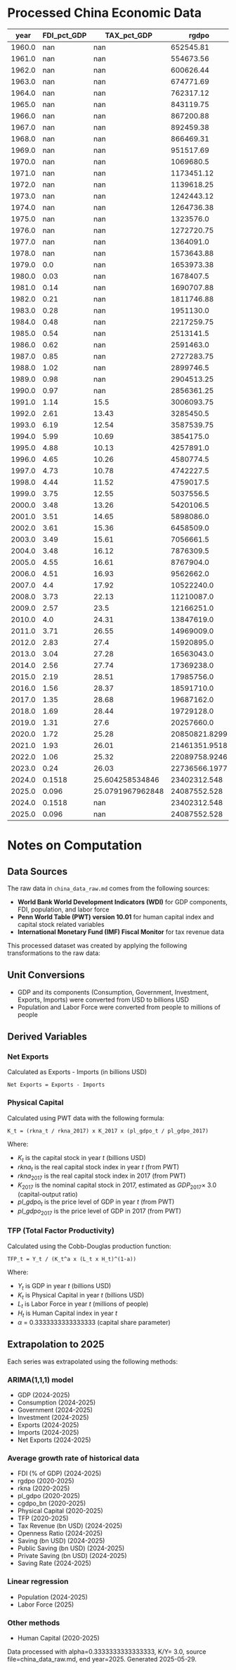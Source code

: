 
# Processed China Economic Data

| year | FDI_pct_GDP | TAX_pct_GDP | rgdpo | rkna | pl_gdpo | hc | GDP_USD_bn | C_USD_bn | G_USD_bn | I_USD_bn | X_USD_bn | M_USD_bn | POP_mn | LF_mn | cgdpo_bn | K_USD_bn | TFP | T_USD_bn | Openness_Ratio | NX_USD_bn | S_USD_bn | S_pub_USD_bn | S_priv_USD_bn | Saving_Rate |
|---|---|---|---|---|---|---|---|---|---|---|---|---|---|---|---|---|---|---|---|---|---|---|---|---|
| 1960.0 | nan | nan | 652545.81 | 0.01 | 0.09 | 1.23 | 59.71624931097 | 30.12825121689 | 7.42920426808 | 23.63846576237 | 1.88306000019 | 1.89058999987 | 667.07 | nan | 668.06938 | 84.37 | nan | nan | 0.0632 | -0.01 | 22.16 | nan | nan | 0.3711 |
| 1961.0 | nan | nan | 554673.56 | 0.01 | 0.09 | 1.25 | 50.05668595736 | 33.17479138308 | 7.15731701363 | 11.415559017780001 | 1.5056099997999999 | 1.4080900000799998 | 660.33 | nan | 569.13488 | 84.37 | nan | nan | 0.0582 | 0.1 | 9.72 | nan | nan | 0.1942 |
| 1962.0 | nan | nan | 600626.44 | 0.01 | 0.08 | 1.28 | 47.20918641536 | 34.068443165169995 | 5.99030406502 | 7.42946101424 | 1.5053699998699999 | 1.12771999981 | 665.77 | nan | 616.33631 | 75.0 | nan | nan | 0.0558 | 0.38 | 7.15 | nan | nan | 0.1515 |
| 1963.0 | nan | nan | 674771.69 | 0.01 | 0.07 | 1.3 | 50.70661452615 | 34.29185611069 | 6.86310749128 | 11.03470400425 | 1.66634999994 | 1.21066999999 | 682.335 | nan | 691.06644 | 65.62 | nan | nan | 0.0567 | 0.46 | 9.55 | nan | nan | 0.1883 |
| 1964.0 | nan | nan | 762317.12 | 0.01 | 0.08 | 1.32 | 59.70812520386 | 36.13602842463 | 7.57367052034 | 14.537402056780001 | 1.9388600001099998 | 1.4811000000399999 | 698.355 | nan | 778.8618100000001 | 75.0 | nan | nan | 0.0573 | 0.46 | 16.0 | nan | nan | 0.268 |
| 1965.0 | nan | nan | 843119.75 | 0.01 | 0.08 | 1.35 | 70.43600864243 | 38.650439575129994 | 8.30251902971 | 19.0891667997 | 2.2465999998400004 | 1.91642000009 | 715.185 | nan | 861.73619 | 75.0 | nan | nan | 0.0591 | 0.33 | 23.48 | nan | nan | 0.3334 |
| 1966.0 | nan | nan | 867200.88 | 0.01 | 0.09 | 1.37 | 76.7200054919 | 41.47762884935 | 9.27484304834 | 23.36465578361 | 2.37059999984 | 2.18530000012 | 735.4 | nan | 887.91712 | 84.37 | nan | nan | 0.0594 | 0.19 | 25.97 | nan | nan | 0.3385 |
| 1967.0 | nan | nan | 892459.38 | 0.01 | 0.08 | 1.39 | 72.88136488249 | 43.93110919653 | 7.94847749765 | 17.39138487186 | 2.1558800000300002 | 1.91986000011 | 754.55 | nan | 916.76462 | 75.0 | nan | nan | 0.0559 | 0.24 | 21.0 | nan | nan | 0.2881 |
| 1968.0 | nan | nan | 866469.31 | 0.01 | 0.08 | 1.41 | 70.84627605147 | 43.73206857234 | 7.88288649119 | 17.665789279349998 | 2.11469999988 | 1.84522000001 | 774.51 | nan | 891.92762 | 75.0 | nan | nan | 0.0559 | 0.27 | 19.23 | nan | nan | 0.2714 |
| 1969.0 | nan | nan | 951517.69 | 0.01 | 0.08 | 1.43 | 79.70561485477 | 45.80777793891 | 9.35681738104 | 19.93336422931 | 2.2143900002 | 1.7311900001199998 | 796.025 | nan | 978.13575 | 75.0 | nan | nan | 0.0495 | 0.48 | 24.54 | nan | nan | 0.3079 |
| 1970.0 | nan | nan | 1069680.5 | 0.01 | 0.08 | 1.45 | 92.60263489166 | 49.02086230085 | 10.15090001296 | 30.438001510270002 | 2.27422000001 | 2.20155999998 | 818.315 | nan | 1098.88825 | 75.0 | nan | nan | 0.0483 | 0.07 | 33.43 | nan | nan | 0.361 |
| 1971.0 | nan | nan | 1173451.12 | 0.01 | 0.08 | 1.48 | 99.80059379099 | 51.26311586317 | 11.82068435041 | 33.570752158270004 | 2.71041600019 | 2.2331270001 | 841.105 | nan | 1204.92475 | 75.0 | nan | nan | 0.0495 | 0.48 | 36.72 | nan | nan | 0.3679 |
| 1972.0 | nan | nan | 1139618.25 | 0.01 | 0.1 | 1.51 | 113.68930802034 | 59.42809699136 | 13.653932601540001 | 35.52599338282 | 3.53721000006 | 2.91645000013 | 862.03 | nan | 1168.3755 | 93.75 | nan | nan | 0.0568 | 0.62 | 40.61 | nan | nan | 0.3572 |
| 1973.0 | nan | nan | 1242443.12 | 0.01 | 0.11 | 1.53 | 138.54317045806 | 72.00605604861 | 15.90370389602 | 45.658319637519995 | 5.95927899997 | 5.25779099997 | 881.94 | nan | 1269.19875 | 103.12 | nan | nan | 0.081 | 0.7 | 50.63 | nan | nan | 0.3654 |
| 1974.0 | nan | nan | 1264736.38 | 0.01 | 0.11 | 1.56 | 144.18897082107 | 74.80468939227 | 17.37323269969 | 47.87967001801 | 7.21306699991 | 7.716197999909999 | 900.35 | nan | 1300.5133799999999 | 103.12 | nan | nan | 0.1035 | -0.5 | 52.01 | nan | nan | 0.3607 |
| 1975.0 | nan | nan | 1323576.0 | 0.01 | 0.12 | 1.59 | 163.42953065964002 | 82.18524020833999 | 19.12774086029 | 57.25871040954 | 7.97456999994 | 8.35504999992 | 916.395 | nan | 1363.5488799999998 | 112.5 | nan | nan | 0.0999 | -0.38 | 62.12 | nan | nan | 0.3801 |
| 1976.0 | nan | nan | 1272720.75 | 0.02 | 0.12 | 1.62 | 153.93926594777 | 81.82176402263 | 19.5069204575 | 51.13825562798 | 7.4406 | 7.3498090001400005 | 930.685 | nan | 1307.6773799999999 | 225.0 | nan | nan | 0.0961 | 0.09 | 52.61 | nan | nan | 0.3418 |
| 1977.0 | nan | nan | 1364091.0 | 0.02 | 0.12 | 1.65 | 174.93593307866 | 88.69520939293 | 21.93573258055 | 59.26647472337 | 8.27107000021 | 8.06039800024 | 943.455 | nan | 1402.55838 | 225.0 | nan | nan | 0.0934 | 0.21 | 64.3 | nan | nan | 0.3676 |
| 1978.0 | nan | nan | 1573643.88 | 0.02 | 0.14 | 1.68 | 149.54075282927 | 71.50813008130001 | 19.289364280490002 | 56.23302613821 | 10.80114 | 12.2617 | 956.165 | nan | 1614.265 | 262.5 | nan | nan | 0.1542 | -1.46 | 58.74 | nan | nan | 0.3928 |
| 1979.0 | 0.0 | nan | 1653973.38 | 0.02 | 0.16 | 1.71 | 178.28059441304 | 87.56366193042999 | 24.566074182610002 | 64.71033464348001 | 13.96264 | 15.535283 | 969.005 | nan | 1694.5575 | 299.99 | nan | nan | 0.1655 | -1.57 | 66.15 | nan | nan | 0.371 |
| 1980.0 | 0.03 | nan | 1678407.5 | 0.02 | 0.18 | 1.74 | 191.149211575 | 97.370124175 | 26.2830979 | 66.14755372917 | 19.40572 | 21.84271 | 981.235 | nan | 1730.78825 | 337.49 | nan | nan | 0.2158 | -2.44 | 67.5 | nan | nan | 0.3531 |
| 1981.0 | 0.14 | nan | 1690707.88 | 0.02 | 0.17 | 1.76 | 195.86638243254 | 104.26710392460001 | 25.820206821430002 | 64.5355238254 | 24.36997 | 22.21975 | 993.885 | nan | 1747.5768799999998 | 318.74 | nan | nan | 0.2379 | 2.15 | 65.78 | nan | nan | 0.3358 |
| 1982.0 | 0.21 | nan | 1811746.88 | 0.03 | 0.15 | 1.78 | 205.08969985878 | 109.4320318397 | 27.08869654962 | 65.58789607634 | 22.60012479504 | 17.78812479504 | 1008.63 | nan | 1877.7165 | 421.87 | nan | nan | 0.1969 | 4.81 | 68.57 | nan | nan | 0.3343 |
| 1983.0 | 0.28 | nan | 1951130.0 | 0.03 | 0.15 | 1.8 | 230.68674715326 | 123.40756058621001 | 32.19405857088 | 73.64873459386999 | 21.95630444943 | 19.38530444943 | 1023.31 | nan | 2019.2688799999999 | 421.87 | nan | nan | 0.1792 | 2.57 | 75.09 | nan | nan | 0.3255 |
| 1984.0 | 0.48 | nan | 2217259.75 | 0.03 | 0.14 | 1.83 | 259.94651095714 | 131.76954135713999 | 39.18208069643 | 89.36546731071 | 24.76430508071 | 24.71030508071 | 1036.825 | nan | 2283.15075 | 393.74 | nan | nan | 0.1903 | 0.05 | 88.99 | nan | nan | 0.3423 |
| 1985.0 | 0.54 | nan | 2513141.5 | 0.03 | 0.12 | 1.85 | 309.48802813265 | 157.39601717687 | 43.99047013946 | 120.89873413264999 | 25.801403273810003 | 38.30240327381 | 1051.04 | nan | 2599.23275 | 337.49 | nan | nan | 0.2071 | -12.5 | 108.1 | nan | nan | 0.3493 |
| 1986.0 | 0.62 | nan | 2591463.0 | 0.04 | 0.11 | 1.87 | 300.75810010725 | 153.43535101448998 | 41.66095961739 | 113.46701349565 | 26.20258069043 | 33.59258069043 | 1066.79 | nan | 2680.8 | 412.49 | nan | nan | 0.1988 | -7.39 | 105.66 | nan | nan | 0.3513 |
| 1987.0 | 0.85 | nan | 2727283.75 | 0.04 | 0.12 | 1.89 | 272.97297476457 | 135.59641442601 | 35.78301663453 | 101.87591573543 | 34.072853910090004 | 33.78185391009 | 1084.035 | nan | 2819.14125 | 449.99 | nan | nan | 0.2486 | 0.29 | 101.59 | nan | nan | 0.3722 |
| 1988.0 | 1.02 | nan | 2899746.5 | 0.05 | 0.14 | 1.91 | 312.35363120782 | 154.98237358848002 | 39.03756511317 | 122.06251839506 | 44.923701330040004 | 48.984701330040004 | 1101.63 | nan | 2997.361 | 656.24 | nan | nan | 0.3006 | -4.06 | 118.33 | nan | nan | 0.3788 |
| 1989.0 | 0.98 | nan | 2904513.25 | 0.05 | 0.15 | 1.93 | 347.76805131174 | 177.69170362753 | 45.864562350199996 | 129.39992493927 | 41.190793490080004 | 46.11879349008 | 1118.65 | nan | 2995.21175 | 703.11 | nan | nan | 0.2511 | -4.93 | 124.21 | nan | nan | 0.3572 |
| 1990.0 | 0.97 | nan | 2856361.25 | 0.05 | 0.13 | 1.96 | 360.85791256596997 | 180.40225932314002 | 49.280637183559996 | 123.26130035373 | 49.12975892008 | 38.46175892008 | 1135.185 | 639.912098 | 2925.99875 | 609.36 | 0.36510320780843397 | nan | 0.2427 | 10.67 | 131.18 | nan | nan | 0.3635 |
| 1991.0 | 1.14 | 15.5 | 3006093.75 | 0.05 | 0.13 | 1.99 | 383.37331808362 | 183.70159818815 | 53.67852749129 | 135.08680270035 | 55.54265916376 | 43.94165916376 | 1150.78 | 646.245556 | 3078.1535 | 609.36 | 0.3814306164312991 | 59.42 | 0.2595 | 11.6 | 145.99 | 5.74 | 140.25 | 0.3808 |
| 1992.0 | 2.61 | 13.43 | 3285450.5 | 0.06 | 0.15 | 2.03 | 426.91571271585997 | 193.28446583987 | 61.64945962323 | 166.80394376766 | 66.84740012559 | 61.849400125589995 | 1164.97 | 652.547071 | 3368.57075 | 843.74 | 0.37400809947316643 | 57.33 | 0.3015 | 5.0 | 171.98 | -4.32 | 176.3 | 0.4028 |
| 1993.0 | 6.19 | 12.54 | 3587539.75 | 0.07 | 0.17 | 2.06 | 444.73128243552003 | 195.66469168339 | 63.83112611422 | 192.49370699263 | 74.28032874969999 | 86.07232874969999 | 1178.44 | 658.329022 | 3673.16125 | 1115.61 | 0.34976048214460975 | 55.77 | 0.3606 | -11.79 | 185.24 | -8.06 | 193.3 | 0.4165 |
| 1994.0 | 5.99 | 10.69 | 3854175.0 | 0.08 | 0.14 | 2.1 | 564.32185452101 | 248.79719029794 | 79.51992693134 | 226.01251372735 | 104.60744519241 | 97.25044519833 | 1191.835 | 664.565882 | 3932.516 | 1049.98 | 0.44417050454202783 | 60.33 | 0.3577 | 7.36 | 236.0 | -19.19 | 255.19 | 0.4182 |
| 1995.0 | 4.88 | 10.13 | 4257891.0 | 0.08 | 0.17 | 2.14 | 734.48483457358 | 336.05740823384 | 97.74606661361 | 285.25716202412 | 131.85882600522 | 119.90082600353999 | 1204.855 | 671.238114 | 4310.805 | 1274.98 | 0.5318414286302221 | 74.4 | 0.3428 | 11.96 | 300.68 | -23.35 | 324.03 | 0.4094 |
| 1996.0 | 4.65 | 10.26 | 4580774.5 | 0.09 | 0.19 | 2.17 | 863.7493147185401 | 404.66000862383004 | 113.99959911837 | 324.26635327017 | 154.81187700523 | 137.26187699922 | 1217.55 | 678.359927 | 4589.9805 | 1603.1 | 0.5704851811038255 | 88.62 | 0.3381 | 17.55 | 345.09 | -25.38 | 370.47 | 0.3995 |
| 1997.0 | 4.73 | 10.78 | 4742227.5 | 0.1 | 0.2 | 2.21 | 961.60198098462 | 441.3345160816 | 132.24562935466 | 341.58934910143 | 187.447040001 | 144.62381999506 | 1230.075 | 686.473251 | 4769.033 | 1874.97 | 0.5910532019208042 | 103.66 | 0.3453 | 42.82 | 388.02 | -28.59 | 416.61 | 0.4035 |
| 1998.0 | 4.44 | 11.52 | 4759017.5 | 0.12 | 0.21 | 2.24 | 1029.06074762065 | 468.27742793236 | 153.80352920017 | 358.25393968661 | 188.75039418004002 | 144.91370469569 | 1241.935 | 694.001983 | 4791.2495 | 2362.46 | 0.5765711275494575 | 118.55 | 0.3242 | 43.84 | 406.98 | -35.25 | 442.23 | 0.3955 |
| 1999.0 | 3.75 | 12.55 | 5037556.5 | 0.13 | 0.21 | 2.28 | 1094.00387493734 | 505.49123643282 | 179.04129320810998 | 373.16153722103 | 198.69939963157 | 168.05844427264 | 1252.735 | 700.421936 | 5090.989 | 2559.33 | 0.5863133903498617 | 137.3 | 0.3352 | 30.64 | 409.47 | -41.74 | 451.21 | 0.3743 |
| 2000.0 | 3.48 | 13.26 | 5420106.5 | 0.14 | 0.22 | 2.31 | 1211.3316518660902 | 566.08384924378 | 203.96923050348002 | 406.68072063503 | 253.09208974229998 | 224.30623815607 | 1262.645 | 706.83795 | 5517.329 | 2887.45 | 0.6146515167154948 | 160.62 | 0.3941 | 28.79 | 441.28 | -43.35 | 484.63 | 0.3643 |
| 2001.0 | 3.51 | 14.65 | 5898086.0 | 0.16 | 0.22 | 2.33 | 1339.40089710511 | 609.6927389868 | 219.84175390368 | 476.04446531066 | 272.06001051339 | 243.97379022379002 | 1271.85 | 715.928584 | 6042.1615 | 3299.94 | 0.6410802881796142 | 196.22 | 0.3853 | 28.09 | 509.87 | -23.62 | 533.49 | 0.3807 |
| 2002.0 | 3.61 | 15.36 | 6458509.0 | 0.18 | 0.22 | 2.35 | 1470.55765479995 | 660.47183646115 | 236.32485636932 | 531.65723003031 | 333.00231092176 | 295.61963965742 | 1280.4 | 725.93876 | 6659.6215 | 3712.44 | 0.6669234405968787 | 225.88 | 0.4275 | 37.38 | 573.76 | -10.44 | 584.2 | 0.3902 |
| 2003.0 | 3.49 | 15.61 | 7056661.5 | 0.2 | 0.23 | 2.36 | 1660.2805438467901 | 709.06904498554 | 254.25883777009 | 657.8053195968599 | 447.95825378090996 | 412.13712471021 | 1288.4 | 735.682023 | 7292.07 | 4312.43 | 0.7082551822734835 | 259.17 | 0.518 | 35.82 | 696.95 | 4.91 | 692.04 | 0.4198 |
| 2004.0 | 3.48 | 16.12 | 7876309.5 | 0.23 | 0.24 | 2.38 | 1955.34676872139 | 794.0840304122299 | 285.97615817995 | 818.25781944014 | 607.35693412225 | 556.18255158001 | 1296.075 | 744.93689 | 8149.844 | 5174.91 | 0.7744782928529449 | 315.2 | 0.5951 | 51.17 | 875.29 | 29.22 | 846.07 | 0.4476 |
| 2005.0 | 4.55 | 16.61 | 8767904.0 | 0.26 | 0.25 | 2.4 | 2285.96114987985 | 904.94065966694 | 338.26881680315995 | 922.2973041072199 | 773.3390053985 | 648.71220787529 | 1303.72 | 754.465388 | 9151.64 | 6093.65 | 0.8458617593835384 | 379.7 | 0.6221 | 124.63 | 1042.75 | 41.43 | 1001.32 | 0.4562 |
| 2006.0 | 4.51 | 16.93 | 9562662.0 | 0.29 | 0.28 | 2.4 | 2752.11865718402 | 1038.97927191508 | 407.87818460492997 | 1098.37987742552 | 991.73138776523 | 782.8124632561301 | 1311.02 | 761.948735 | 9971.915 | 7612.37 | 0.9400128816652925 | 465.93 | 0.6448 | 208.92 | 1305.26 | 58.05 | 1247.21 | 0.4743 |
| 2007.0 | 4.4 | 17.92 | 10522240.0 | 0.33 | 0.33 | 2.41 | 3550.3278029984 | 1291.23738692128 | 519.29799538142 | 1437.2504528275401 | 1258.0567959359198 | 950.0207671555 | 1317.885 | 766.48694 | 10874.19 | 10209.2 | 1.0932804477531313 | 636.22 | 0.6219 | 308.04 | 1739.79 | 116.92 | 1622.87 | 0.49 |
| 2008.0 | 3.73 | 22.13 | 11210087.0 | 0.37 | 0.4 | 2.42 | 4594.33678573767 | 1621.24405871352 | 665.5179105452801 | 1941.98144784854 | 1497.86878293713 | 1149.03624979223 | 1324.655 | 769.779554 | 11516.746 | 13874.76 | 1.271354472770043 | 1016.73 | 0.5761 | 348.83 | 2307.57 | 351.21 | 1956.36 | 0.5023 |
| 2009.0 | 2.57 | 23.5 | 12166251.0 | 0.42 | 0.41 | 2.43 | 5101.69112428521 | 1802.28951966913 | 752.6512738061899 | 2313.9350576512998 | 1262.66416101728 | 1042.53375964807 | 1331.26 | 772.141043 | 12460.865 | 16143.47 | 1.336479299738538 | 1198.9 | 0.4518 | 220.13 | 2546.75 | 446.25 | 2100.5 | 0.4992 |
| 2010.0 | 4.0 | 24.31 | 13847619.0 | 0.48 | 0.43 | 2.44 | 6087.19174667949 | 2089.5102017069 | 887.93991271248 | 2833.962406767 | 1654.82332966386 | 1432.42243597706 | 1337.705 | 773.873234 | 14093.089 | 19349.67 | 1.4957352869460236 | 1479.8 | 0.5072 | 222.4 | 3109.74 | 591.86 | 2517.88 | 0.5109 |
| 2011.0 | 3.71 | 26.55 | 14969009.0 | 0.54 | 0.5 | 2.48 | 7551.54570344075 | 2637.0321062218 | 1150.7698505028502 | 3523.56036986062 | 2006.30896097647 | 1825.4136392063701 | 1345.035 | 778.275581 | 15149.28 | 25312.07 | 1.6733844130379334 | 2004.94 | 0.5074 | 180.9 | 3763.74 | 854.17 | 2909.57 | 0.4984 |
| 2012.0 | 2.83 | 27.4 | 15920895.0 | 0.61 | 0.52 | 2.51 | 8532.18538168059 | 3019.2447588554 | 1344.33781698462 | 3944.0253537479703 | 2175.06925466385 | 1943.2052328671498 | 1354.19 | 779.022561 | 16314.193 | 29736.99 | 1.7772656765332022 | 2337.82 | 0.4827 | 231.86 | 4168.6 | 993.48 | 3175.12 | 0.4886 |
| 2013.0 | 3.04 | 27.28 | 16563043.0 | 0.68 | 0.57 | 2.55 | 9570.471111831679 | 3429.3994622934 | 1520.17515204758 | 4440.598042402559 | 2354.2645396092003 | 2119.39242142769 | 1363.24 | 779.251311 | 16716.764 | 36336.88 | 1.845919354809972 | 2610.82 | 0.4674 | 234.87 | 4620.9 | 1090.64 | 3530.26 | 0.4828 |
| 2014.0 | 2.56 | 27.74 | 17369238.0 | 0.76 | 0.6 | 2.57 | 10475.624944355199 | 3845.3817570271003 | 1656.93427499994 | 4800.34542553888 | 2462.8258048511602 | 2241.27619897927 | 1371.86 | 780.370287 | 17440.318 | 42749.27 | 1.9031665270750646 | 2905.94 | 0.4491 | 221.55 | 4973.31 | 1249.01 | 3724.3 | 0.4748 |
| 2015.0 | 2.19 | 28.51 | 17985756.0 | 0.83 | 0.61 | 2.6 | 11061.572618578699 | 4178.28822954163 | 1793.95332264738 | 4782.4495347803895 | 2362.0970532746 | 2003.2606960686699 | 1379.86 | 781.077009 | 18058.634 | 47464.81 | 1.9252058501047635 | 3153.65 | 0.3946 | 358.84 | 5089.33 | 1359.7 | 3729.63 | 0.4601 |
| 2016.0 | 1.56 | 28.37 | 18591710.0 | 0.92 | 0.6 | 2.62 | 11233.3137303487 | 4344.48205758225 | 1838.19200033471 | 4788.91631837746 | 2199.97485357014 | 1944.49053427523 | 1387.79 | 780.93288 | 18619.49 | 51749.11 | 1.8906314863893514 | 3186.89 | 0.3689 | 255.48 | 5050.64 | 1348.7 | 3701.94 | 0.4496 |
| 2017.0 | 1.35 | 28.68 | 19687162.0 | 1.0 | 0.63 | 2.65 | 12310.4913339809 | 4744.8014329118305 | 2009.67074842926 | 5295.1482471401905 | 2424.2160520983502 | 2208.5189186322 | 1396.215 | 779.166682 | 19687.162 | 59061.49 | 1.9714140589012796 | 3530.65 | 0.3763 | 215.7 | 5556.02 | 1520.98 | 4035.04 | 0.4513 |
| 2018.0 | 1.69 | 28.44 | 19729128.0 | 1.09 | 0.71 | 2.67 | 13894.9078578806 | 5352.5798031637805 | 2297.63533287777 | 6085.063022945889 | 2655.60917608745 | 2564.12191099489 | 1402.76 | 776.868988 | 19634.244 | 72551.88 | 2.0727458235427205 | 3951.71 | 0.3757 | 91.49 | 6244.69 | 1654.07 | 4590.62 | 0.4494 |
| 2019.0 | 1.31 | 27.6 | 20257660.0 | 1.18 | 0.71 | 2.7 | 14279.9685062717 | 5604.61091159511 | 2394.82367650326 | 6176.2442644843895 | 2628.9411046576 | 2496.1533059029 | 1407.745 | 775.928449 | 20118.076 | 78542.4 | 2.061335249049632 | 3941.27 | 0.3589 | 132.79 | 6280.53 | 1546.45 | 4734.08 | 0.4398 |
| 2020.0 | 1.72 | 25.28 | 20850821.8299 | 1.2821 | 0.7519 | 2.7469 | 14687.744162801 | 5610.76415305719 | 2516.0301665307597 | 6369.58616339314 | 2729.88457516389 | 2374.73746277769 | 1411.1 | 763.830073 | 20649.8366 | 90383.6057 | 2.1222 | 3713.06 | 0.3475 | 355.15 | 6560.95 | 1197.03 | 5363.92 | 0.4467 |
| 2021.0 | 1.93 | 26.01 | 21461351.9518 | 1.393 | 0.7962 | 2.7724 | 17820.4595088522 | 6792.0124627402 | 2817.08290339162 | 7687.79952862277 | 3554.10778095744 | 3093.27839724918 | 1412.36 | 781.187865 | 21195.6527 | 104010.0147 | 2.1849 | 4635.1 | 0.373 | 460.83 | 8211.36 | 1818.02 | 6393.34 | 0.4608 |
| 2022.0 | 1.06 | 25.32 | 22089758.9246 | 1.5135 | 0.8432 | 2.7978 | 17881.7826837073 | 6686.32235750149 | 2870.04896418935 | 7715.31911106582 | 3717.88781864697 | 3140.04086353623 | 1412.175 | 770.113477 | 21755.8958 | 119690.7677 | 2.2495 | 4527.67 | 0.3835 | 577.85 | 8325.41 | 1657.62 | 6667.79 | 0.4656 |
| 2023.0 | 0.24 | 26.03 | 22736566.1977 | 1.6444 | 0.893 | 2.8233 | 17794.783039552 | 6962.83599855054 | 2937.7961066731 | 7487.85813499947 | 3513.2368855270697 | 3127.20161605071 | 1410.71 | 774.60759 | 22330.9472 | 137735.5817 | 2.3159 | 4631.98 | 0.3732 | 386.04 | 7894.15 | 1694.18 | 6199.97 | 0.4436 |
| 2024.0 | 0.1518 | 25.604258534846 | 23402312.548 | 1.7867 | 0.9456 | 2.8487 | 18505.4579 | 7277.0805 | 3049.3865 | 7728.9757 | 3497.136 | 3211.8473 | 1521.2541 | 773.128536 | 22921.1984 | 158500.8671 | 2.3843 | 5015.175 | 0.3825 | 359.1374 | 8456.3169 | 1949.7773 | 6540.311 | 0.4428 |
| 2025.0 | 0.096 | 25.0791967962848 | 24087552.528 | 1.9412 | 1.0014 | 2.8742 | 19205.4384 | 7587.5579 | 3158.4831 | 7963.1318 | 3499.9253 | 3155.3294 | 1533.935 | 813.8451 | 23527.0511 | 182396.7676 | 2.4548 | 5430.0709 | 0.392 | 357.3408 | 9058.5175 | 2243.9359 | 6899.3346 | 0.442 |
| 2024.0 | 0.1518 | nan | 23402312.548 | 1.7867 | 0.9456 | nan | 18505.4579 | 7277.0805 | 3049.3865 | 7728.9757 | 3497.136 | 3211.8473 | 1521.2541 | nan | 22921.1984 | 158500.8671 | 2.3843 | 5015.175 | 0.3825 | 359.1374 | 8456.3169 | 1949.7773 | 6540.311 | 0.4428 |
| 2025.0 | 0.096 | nan | 24087552.528 | 1.9412 | 1.0014 | nan | 19205.4384 | 7587.5579 | 3158.4831 | 7963.1318 | 3499.9253 | 3155.3294 | 1533.935 | 813.8451 | 23527.0511 | 182396.7676 | 2.4548 | 5430.0709 | 0.392 | 357.3408 | 9058.5175 | 2243.9359 | 6899.3346 | 0.442 |

# Notes on Computation

## Data Sources

The raw data in `china_data_raw.md` comes from the following sources:

- **World Bank World Development Indicators (WDI)** for GDP components, FDI, population, and labor force
- **Penn World Table (PWT) version 10.01** for human capital index and capital stock related variables
- **International Monetary Fund (IMF) Fiscal Monitor** for tax revenue data

This processed dataset was created by applying the following transformations to the raw data:

## Unit Conversions

- GDP and its components (Consumption, Government, Investment, Exports, Imports) were converted from USD to billions USD
- Population and Labor Force were converted from people to millions of people

## Derived Variables

### Net Exports

Calculated as Exports - Imports (in billions USD)

```
Net Exports = Exports - Imports
```

### Physical Capital

Calculated using PWT data with the following formula:

```
K_t = (rkna_t / rkna_2017) x K_2017 x (pl_gdpo_t / pl_gdpo_2017)
```

Where:

- $K_t$ is the capital stock in year $t$ (billions USD)
- $rkna_t$ is the real capital stock index in year $t$ (from PWT)
- $rkna_{2017}$ is the real capital stock index in 2017 (from PWT)
- $K_{2017}$ is the nominal capital stock in 2017, estimated as
  $GDP_{2017} \times$ 3.0 (capital-output ratio)
- $pl\_gdpo_t$ is the price level of GDP in year $t$ (from PWT)
- $pl\_gdpo_{2017}$ is the price level of GDP in 2017 (from PWT)

### TFP (Total Factor Productivity)

Calculated using the Cobb-Douglas production function:

```
TFP_t = Y_t / (K_t^a x (L_t x H_t)^(1-a))
```

Where:

- $Y_t$ is GDP in year $t$ (billions USD)
- $K_t$ is Physical Capital in year $t$ (billions USD)
- $L_t$ is Labor Force in year $t$ (millions of people)
- $H_t$ is Human Capital index in year $t$
- $\alpha$ = 0.3333333333333333 (capital share parameter)

## Extrapolation to 2025

Each series was extrapolated using the following methods:

### ARIMA(1,1,1) model

- GDP (2024-2025)
- Consumption (2024-2025)
- Government (2024-2025)
- Investment (2024-2025)
- Exports (2024-2025)
- Imports (2024-2025)
- Net Exports (2024-2025)

### Average growth rate of historical data

- FDI (% of GDP) (2024-2025)
- rgdpo (2020-2025)
- rkna (2020-2025)
- pl_gdpo (2020-2025)
- cgdpo_bn (2020-2025)
- Physical Capital (2020-2025)
- TFP (2020-2025)
- Tax Revenue (bn USD) (2024-2025)
- Openness Ratio (2024-2025)
- Saving (bn USD) (2024-2025)
- Public Saving (bn USD) (2024-2025)
- Private Saving (bn USD) (2024-2025)
- Saving Rate (2024-2025)

### Linear regression

- Population (2024-2025)
- Labor Force (2025)

### Other methods

- Human Capital (2020-2025)

Data processed with alpha=0.3333333333333333, K/Y= 3.0, source file=china_data_raw.md,
end year=2025. Generated 2025-05-29.
